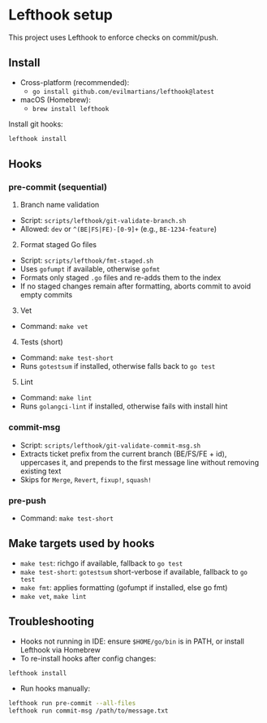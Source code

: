 # Lefthook setup

This project uses Lefthook to enforce checks on commit/push.

## Install

- Cross-platform (recommended):
  - `go install github.com/evilmartians/lefthook@latest`
- macOS (Homebrew):
  - `brew install lefthook`

Install git hooks:

```bash
lefthook install
```

## Hooks

### pre-commit (sequential)

1. Branch name validation

- Script: `scripts/lefthook/git-validate-branch.sh`
- Allowed: `dev` or `^(BE|FS|FE)-[0-9]+` (e.g., `BE-1234-feature`)

2. Format staged Go files

- Script: `scripts/lefthook/fmt-staged.sh`
- Uses `gofumpt` if available, otherwise `gofmt`
- Formats only staged `.go` files and re-adds them to the index
- If no staged changes remain after formatting, aborts commit to avoid empty commits

3. Vet

- Command: `make vet`

4. Tests (short)

- Command: `make test-short`
- Runs `gotestsum` if installed, otherwise falls back to `go test`

5. Lint

- Command: `make lint`
- Runs `golangci-lint` if installed, otherwise fails with install hint

### commit-msg

- Script: `scripts/lefthook/git-validate-commit-msg.sh`
- Extracts ticket prefix from the current branch (BE/FS/FE + id), uppercases it, and prepends to the first message line without removing existing text
- Skips for `Merge`, `Revert`, `fixup!`, `squash!`

### pre-push

- Command: `make test-short`

## Make targets used by hooks

- `make test`: richgo if available, fallback to `go test`
- `make test-short`: `gotestsum` short-verbose if available, fallback to `go test`
- `make fmt`: applies formatting (gofumpt if installed, else go fmt)
- `make vet`, `make lint`

## Troubleshooting

- Hooks not running in IDE: ensure `$HOME/go/bin` is in PATH, or install Lefthook via Homebrew
- To re-install hooks after config changes:

```bash
lefthook install
```

- Run hooks manually:

```bash
lefthook run pre-commit --all-files
lefthook run commit-msg /path/to/message.txt
```
